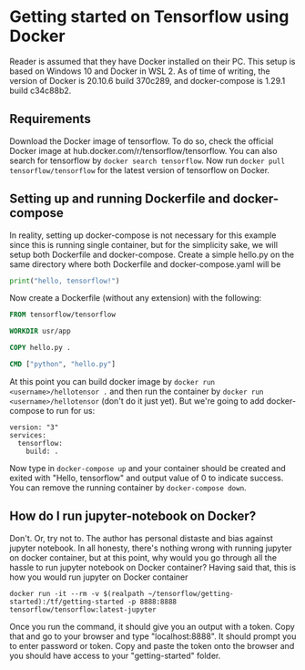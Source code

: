 # Getting started on Tensorflow using Docker
Reader is assumed that they have Docker installed on their PC. This setup is based on Windows 10 and
Docker in WSL 2. As of time of writing, the version of Docker is 20.10.6 build 370c289, and docker-compose
is 1.29.1 build c34c88b2.

## Requirements
Download the Docker image of tensorflow. To do so, check the official Docker image at hub.docker.com/r/tensorflow/tensorflow.
You can also search for tensorflow by ```docker search tensorflow```.  Now run ```docker pull tensorflow/tensorflow``` for
the latest version of tensorflow on Docker.

## Setting up and running Dockerfile and docker-compose
In reality, setting up docker-compose is not necessary for this example since this is running single container, but
for the simplicity sake, we will setup both Dockerfile and docker-compose. Create a simple hello.py on the same
directory where both Dockerfile and docker-compose.yaml will be
```Python
print("hello, tensorflow!")
```
Now create a Dockerfile (without any extension) with the following:
```Dockerfile
FROM tensorflow/tensorflow

WORKDIR usr/app

COPY hello.py .

CMD ["python", "hello.py"]
```
At this point you can build docker image by ```docker run <username>/hellotensor .``` and then run the container by
```docker run <username>/hellotensor``` (don't do it just yet). But we're going to add docker-compose to run for us:
```
version: "3"
services:
  tensorflow:
    build: .
```
Now type in ```docker-compose up``` and your container should be created and exited with "Hello, tensorflow" and output
value of 0 to indicate success. You can remove the running container by ```docker-compose down```.

## How do I run jupyter-notebook on Docker?
Don't. Or, try not to. The author has personal distaste and bias against jupyter notebook. In all honesty, there's 
nothing wrong with running jupyter on docker container, but at this point, why would you go through all the hassle to
run jupyter notebook on Docker container? Having said that, this is how you would run jupyter on Docker container
```
docker run -it --rm -v $(realpath ~/tensorflow/getting-started):/tf/getting-started -p 8888:8888 tensorflow/tensorflow:latest-jupyter
```
Once you run the command, it should give you an output with a token. Copy that and go to your browser and type "localhost:8888".
It should prompt you to enter password or token. Copy and paste the token onto the browser and you should have access
to your "getting-started" folder. 